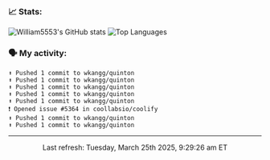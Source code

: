 ### 📈 Stats:
![William5553's GitHub stats](https://gh-readme-stats-git-main-william5553s-projects.vercel.app/api?username=wkangg&show_icons=true&theme=dark&include_all_commits=true&count_private=true&hide_border=true)
![Top Languages](https://gh-readme-stats-git-main-william5553s-projects.vercel.app/api/top-langs/?username=wkangg&langs_count=10&layout=compact&theme=dark&include_all_commits=true&count_private=true&hide_border=true)

### 🗣 My activity:
```
⬆️ Pushed 1 commit to wkangg/quinton
⬆️ Pushed 1 commit to wkangg/quinton
⬆️ Pushed 1 commit to wkangg/quinton
⬆️ Pushed 1 commit to wkangg/quinton
⬆️ Pushed 1 commit to wkangg/quinton
❗️ Opened issue #5364 in coollabsio/coolify
⬆️ Pushed 1 commit to wkangg/quinton
⬆️ Pushed 1 commit to wkangg/quinton
```

------------
<p align="center">Last refresh: Tuesday, March 25th 2025, 9:29:26 am ET</p>
